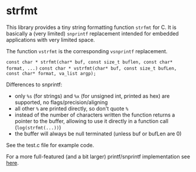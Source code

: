 # strfmt
This library provides a tiny string formatting function `strfmt` for C. It is
basically a (very limited) `snprintf` replacement intended for embedded applications
with very limited space. 

The function `vstrfmt` is the corresponding `vsnprintf` replacement.

`const char * strfmt(char* buf, const size_t buflen, const char* format, ...)`
`const char * vstrfmt(char* buf, const size_t bufLen, const char* format, va_list argp);`

Differences to snprintf:
* only `%s` (for strings) and `%x` (for unsigned int, printed as hex) are supported, no flags/precision/aligning
* all other `%` are printed directly, so don't quote `%`
* instead of the number of characters written the function returns a pointer to the buffer, allowing to use it directly in a function call (`log(strfmt(...))`)
* the buffer will always be null terminated (unless buf or bufLen are 0)

See the test.c file for example code.

For a more full-featured (and a bit larger) printf/snprintf implementation see [here](https://github.com/mpaland/printf).
